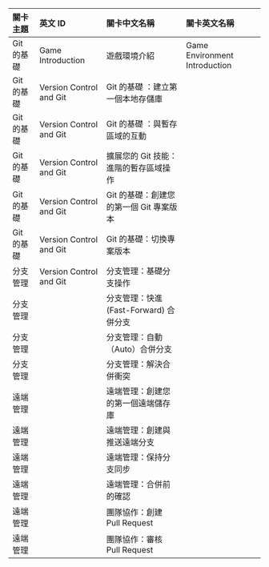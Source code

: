| 關卡主題   | 英文 ID                 | 關卡中文名稱                            | 關卡英文名稱                  |
| :--------- | :---------------------- | :-------------------------------------- | :---------------------------- |
| Git 的基礎 | Game Introduction       | 遊戲環境介紹                            | Game Environment Introduction |
| Git 的基礎 | Version Control and Git | Git 的基礎 ：建立第一個本地存儲庫       |                               |
| Git 的基礎 | Version Control and Git | Git 的基礎 ：與暫存區域的互動           |                               |
| Git 的基礎 | Version Control and Git | 擴展您的 Git 技能：進階的暫存區域操作   |                               |
| Git 的基礎 | Version Control and Git | Git 的基礎：創建您的第一個 Git 專案版本 |                               |
| Git 的基礎 | Version Control and Git | Git 的基礎：切換專案版本                |                               |
| 分支管理   | Version Control and Git | 分支管理：基礎分支操作                  |
| 分支管理   |                         | 分支管理：快進 (Fast-Forward) 合併分支  |
| 分支管理   |                         | 分支管理：自動（Auto）合併分支          |
| 分支管理   |                         | 分支管理：解決合併衝突                  |
| 遠端管理   |                         | 遠端管理：創建您的第一個遠端儲存庫      |
| 遠端管理   |                         | 遠端管理：創建與推送遠端分支            |
| 遠端管理   |                         | 遠端管理：保持分支同步                  |
| 遠端管理   |                         | 遠端管理：合併前的確認                  |
| 遠端管理   |                         | 團隊協作：創建 Pull Request             |
| 遠端管理   |                         | 團隊協作：審核 Pull Request             |

